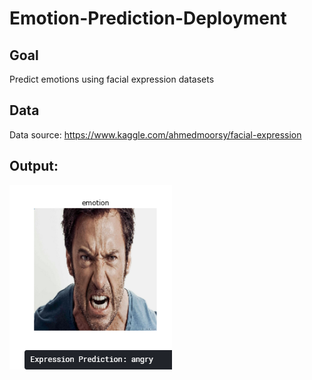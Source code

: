 # Emotion-Prediction-Deployment

## Goal
Predict emotions using facial expression datasets

## Data
Data source: https://www.kaggle.com/ahmedmoorsy/facial-expression

## Output:
![Test Image 1](output-fe.PNG)
